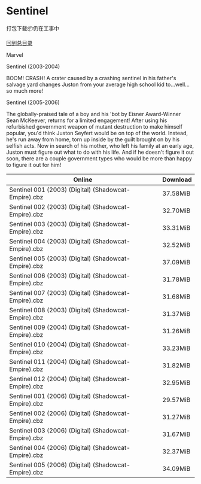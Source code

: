# Sentinel

打包下载📦仍在工事中

[回到总目录](/Catalogs.md)

Marvel

Sentinel (2003-2004)

BOOM! CRASH! A crater caused by a crashing sentinel in his father's salvage yard changes Juston from your average high school kid to…well…so much more!



Sentinel (2005-2006)

The globally-praised tale of a boy and his 'bot by Eisner Award-Winner Sean McKeever, returns for a limited engagement! After using his refurbished government weapon of mutant destruction to make himself popular, you'd think Juston Seyfert would be on top of the world. Instead, he's run away from home, torn up inside by the guilt brought on by his selfish acts. Now in search of his mother, who left his family at an early age, Juston must figure out what to do with his life. And if he doesn't figure it out soon, there are a couple government types who would be more than happy to figure it out for him!





Online | Download
--- | ---
Sentinel 001 (2003) (Digital) (Shadowcat-Empire).cbz | 37.58MiB
Sentinel 002 (2003) (Digital) (Shadowcat-Empire).cbz | 32.70MiB
Sentinel 003 (2003) (Digital) (Shadowcat-Empire).cbz | 33.31MiB
Sentinel 004 (2003) (Digital) (Shadowcat-Empire).cbz | 32.52MiB
Sentinel 005 (2003) (Digital) (Shadowcat-Empire).cbz | 37.09MiB
Sentinel 006 (2003) (Digital) (Shadowcat-Empire).cbz | 31.78MiB
Sentinel 007 (2003) (Digital) (Shadowcat-Empire).cbz | 31.68MiB
Sentinel 008 (2003) (Digital) (Shadowcat-Empire).cbz | 31.37MiB
Sentinel 009 (2004) (Digital) (Shadowcat-Empire).cbz | 31.26MiB
Sentinel 010 (2004) (Digital) (Shadowcat-Empire).cbz | 33.23MiB
Sentinel 011 (2004) (Digital) (Shadowcat-Empire).cbz | 31.82MiB
Sentinel 012 (2004) (Digital) (Shadowcat-Empire).cbz | 32.95MiB
Sentinel 001 (2006) (Digital) (Shadowcat-Empire).cbz | 29.57MiB
Sentinel 002 (2006) (Digital) (Shadowcat-Empire).cbz | 31.27MiB
Sentinel 003 (2006) (Digital) (Shadowcat-Empire).cbz | 31.67MiB
Sentinel 004 (2006) (Digital) (Shadowcat-Empire).cbz | 32.37MiB
Sentinel 005 (2006) (Digital) (Shadowcat-Empire).cbz | 34.09MiB